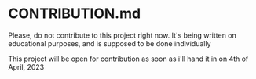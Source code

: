 # CONTRIBUTION.md

Please, do not contribute to this project right now.
It's being written on educational purposes, and is supposed to be done individually

This project will be open for contribution as soon as i'll hand it in on 4th of April, 2023
